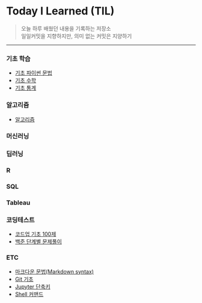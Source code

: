 
# Today I Learned (TIL)
>오늘 하루 배웠던 내용을 기록하는 저장소   
>일일커밋을 지향하지만, 의미 없는 커밋은 지양하기   
----------------------------------------------------------------------------------------------------------------------
### 기초 학습
- [기초 파이썬 문법](https://github.com/vive0508/TIL/blob/main/Python/grammar_basic.md)
- [기초 수학](https://github.com/vive0508/TIL/blob/main/Basic_Math/basic_math.md)
- [기초 통계](https://github.com/vive0508/TIL/tree/main/Basic_Statistics) 

### 알고리즘
- [알고리즘](https://github.com/vive0508/TIL/blob/main/Algorithm/%EA%B8%B0%EC%B4%88%20%EC%95%8C%EA%B3%A0%EB%A6%AC%EC%A6%98/README.md)

### 머신러닝


### 딥러닝


### R

 
### SQL


### Tableau

 

### 코딩테스트
- [코드업 기초 100제](https://github.com/vive0508/TIL/tree/main/Coding_Test/%EC%BD%94%EB%93%9C%EC%97%85%20%EA%B8%B0%EC%B4%88%20100%EC%A0%9C)
- [백준 단계별 문제풀이](https://github.com/vive0508/TIL/tree/main/Coding_Test/%EB%B0%B1%EC%A4%80)

### ETC
- [마크다운 문법(Markdown syntax)](https://github.com/vive0508/TIL/blob/main/ETC/markdown_syntax.md)
- [Git 기초](https://github.com/vive0508/TIL/blob/main/ETC/git_basic.md)
- [Jupyter 단축키](https://github.com/vive0508/TIL/blob/main/ETC/jupyter_shortcut.md)
- [Shell 커맨드](https://github.com/vive0508/TIL/blob/main/ETC/shell_commands.md)
